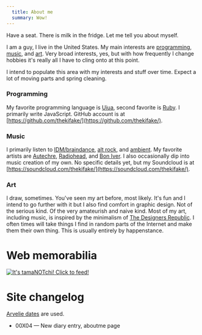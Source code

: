 ```yaml
---
  title: About me
  summary: Wow!
---
```

Have a seat. There is milk in the fridge. Let me tell you about myself.

I am a guy, I live in the United States. My main interests are [programming](#programming), [music](#music), and [art](#art). Very broad interests, yes, but with how frequently I change hobbies it's really all I have to cling onto at this point.

I intend to populate this area with my interests and stuff over time. Expect a lot of moving parts and spring cleaning.

### Programming

My favorite programming language is [Uiua](https://www.uiua.org/), second favorite is [Ruby](https://www.ruby-lang.org/). I primarily write JavaScript. GitHub account is at [https://github.com/thekifake/](https://github.com/thekifake/).

### Music

I primarily listen to [IDM/braindance](https://en.wikipedia.org/wiki/Intelligent_dance_music), [alt rock](https://en.wikipedia.org/wiki/Alternative_rock), and [ambient](https://en.wikipedia.org/wiki/Ambient_music). My favorite artists are [Autechre](https://www.last.fm/user/thekillective/library/music/Autechre), [Radiohead](https://www.last.fm/user/thekillective/library/music/Radiohead), and [Bon Iver](https://www.last.fm/user/thekillective/library/music/Bon+Iver). I also occasionally dip into music creation of my own. No specific details yet, but my Soundcloud is at [https://soundcloud.com/thekifake/](https://soundcloud.com/thekifake/).

### Art

I draw, sometimes. You've seen my art before, most likely. It's fun and I intend to go further with it but I also find comfort in graphic design. Not of the serious kind. Of the very amateurish and naive kind. Most of my art, including music, is inspired by the minimalism of [The Designers Republic](https://www.thedesignersrepublic.com/). I often times will take things I find in random parts of the Internet and make them their own thing. This is usually entirely by happenstance.

# Web memorabilia

<a href="https://tamanotchi.world/8684c"><img src="https://tamanotchi.world/i2/8684" alt="It's tamaNOTchi! Click to feed!"></a>

# Site changelog
[Arvelie dates](https://wiki.xxiivv.com/site/arvelie.html) are used.

<ul>
  <li>00X04 &mdash; New diary entry, aboutme page</li>
<ul>